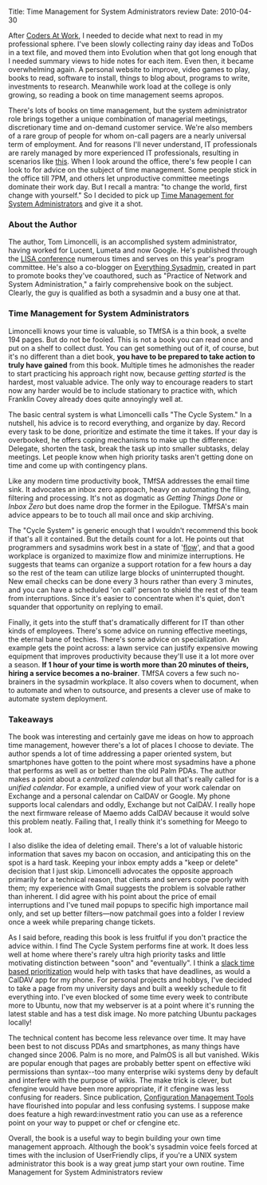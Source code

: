 Title: Time Management for System Administrators review
Date: 2010-04-30

After [Coders At Work][1], I needed to decide what next to read in my
professional sphere. I've been slowly collecting rainy day ideas and ToDos in
a text file, and moved them into Evolution when that got long enough that I
needed summary views to hide notes for each item. Even then, it became
overwhelming again. A personal website to improve, video games to play, books
to read, software to install, things to blog about, programs to write,
investments to research. Meanwhile work load at the college is only growing,
so reading a book on time management seems apropos.

There's lots of books on time management, but the system administrator role
brings together a unique combination of managerial meetings, discretionary
time and on-demand customer service. We're also members of a rare group of
people for whom on-call pagers are a nearly universal term of employment. And
for reasons I'll never understand, IT professionals are rarely managed by more
experienced IT professionals, resulting in scenarios like [this][2]. When I
look around the office, there's few people I can look to for advice on the
subject of time management. Some people stick in the office till 7PM, and
others let unproductive committee meetings dominate their work day. But I
recall a mantra: "to change the world, first change with yourself." So I
decided to pick up [Time Management for System Administrators][3] and
give it a shot.

### About the Author

The author, Tom Limoncelli, is an accomplished system administrator, having
worked for Lucent, Lumeta and now Google. He's published through the [LISA
conference][5] numerous times and serves on this year's program committee.
He's also a co-blogger on [Everything Sysadmin][6], created in part to promote
books they've coauthored, such as "Practice of Network and System
Administration," a fairly comprehensive book on the subject. Clearly, the guy
is qualified as both a sysadmin and a busy one at that.

### Time Management for System Administrators

Limoncelli knows your time is valuable, so TMfSA is a thin book, a svelte 194
pages. But do not be fooled. This is not a book you can read once and put on a
shelf to collect dust. You can get something out of it, of course, but it's no
different than a diet book, **you have to be prepared to take action to truly
have gained** from this book. Multiple times he admonishes the reader to start
practicing his approach right now, because _getting started_ is the hardest,
most valuable advice. The only way to encourage readers to start now any
harder would be to include stationary to practice with, which Franklin Covey
already does quite annoyingly well at.

The basic central system is what Limoncelli calls "The Cycle System." In a
nutshell, his advice is to record everything, and organize by day. Record
every task to be done, prioritize and estimate the time it takes. If your day
is overbooked, he offers coping mechanisms to make up the difference:
Delegate, shorten the task, break the task up into smaller subtasks, delay
meetings. Let people know when high priority tasks aren't getting done on time
and come up with contingency plans.

Like any modern time productivity book, TMfSA addresses the email time sink.
It advocates an inbox zero approach, heavy on automating the filing, filtering
and processing. It's not as dogmatic as _Getting Things Done_ or _Inbox Zero_
but does name drop the former in the Epilogue. TMfSA's main advice appears to
be to touch all mail once and skip archiving.

The "Cycle System" is generic enough that I wouldn't recommend this book if
that's all it contained. But the details count for a lot. He points out that
programmers and sysadmins work best in a state of '[flow][7]', and that a good
workplace is organized to maximize flow and minimize interruptions. He
suggests that teams can organize a support rotation for a few hours a day so
the rest of the team can utilize large blocks of uninterrupted thought. New
email checks can be done every 3 hours rather than every 3 minutes, and you
can have a scheduled 'on call' person to shield the rest of the team from
interruptions. Since it's easier to concentrate when it's quiet, don't
squander that opportunity on replying to email.

Finally, it gets into the stuff that's dramatically different for IT than
other kinds of employees. There's some advice on running effective meetings,
the eternal bane of techies. There's some advice on specialization. An example
gets the point across: a lawn service can justify expensive mowing equipment
that improves productivity because they'll use it a lot more over a season.
**If 1 hour of your time is worth more than 20 minutes of theirs, hiring a
service becomes a no-brainer**. TMfSA covers a few such no-brainers in the
sysadmin workplace. It also covers when to document, when to automate and when
to outsource, and presents a clever use of make to automate system deployment.

### Takeaways

The book was interesting and certainly gave me ideas on how to approach time
management, however there's a lot of places I choose to deviate. The author
spends a lot of time addressing a paper oriented system, but smartphones have
gotten to the point where most sysadmins have a phone that performs as well as
or better than the old Palm PDAs. The author makes a point about a
_centralized calendar_ but all that's really called for is a _unified
calendar_. For example, a unified view of your work calendar on Exchange and a
personal calendar on CalDAV or Google. My phone supports local calendars
and oddly, Exchange but not CalDAV. I really hope the next firmware release of
Maemo adds CalDAV because it would solve this problem neatly. Failing that, I
really think it's something for Meego to look at.

I also dislike the idea of deleting email. There's a lot of valuable historic
information that saves my bacon on occasion, and anticipating this on the spot
is a hard task. Keeping your inbox empty adds a "keep or delete" decision that
I just skip. Limoncelli advocates the opposite approach primarily for a
technical reason, that clients and servers cope poorly with them; my
experience with Gmail suggests the problem is solvable rather than inherent. I
did agree with his point about the price of email interruptions and I've tuned
mail popups to specific high importance mail only, and set up better
filters—now patchmail goes into a folder I review once a week while preparing
change tickets.

As I said before, reading this book is less fruitful if you don't practice the
advice within. I find The Cycle System performs fine at work. It does less
well at home where there's rarely ultra high priority tasks and little
motivating distinction between "soon" and "eventually". I think a [slack time
based prioritization][9] would help with tasks that have deadlines, as would a
CalDAV app for my phone. For personal projects and hobbys, I've decided to
take a page from my university days and built a weekly schedule to fit
everything into. I've even blocked of some time every week to contribute more
to Ubuntu, now that my webserver is at a point where it's running the latest
stable and has a test disk image. No more patching Ubuntu packages locally!

The technical content has become less relevance over time. It may have been
best to not discuss PDAs and smartphones, as many things have changed since
2006. Palm is no more, and PalmOS is all but vanished. Wikis are popular
enough that pages are probably better spent on effective wiki permissions than
syntax--too many enterprise wiki systems deny by default and interfere with
the purpose of wikis. The make trick is clever, but cfengine would have been
more appropriate, if it cfengine was less confusing for readers. Since
publication, [Configuration Management Tools][10] have flourished into popular
and less confusing systems. I suppose make does feature a high
reward:investment ratio you can use as a reference point on your way to puppet
or chef or cfengine etc.

Overall, the book is a useful way to begin building your own time management
approach. Although the book's sysadmin voice feels forced at times with the
inclusion of UserFriendly clips, if you're a UNIX system administrator this
book is a way great jump start your own routine. Time Management for System
Administrators review

   [1]: //pwnguin.net/coders-at-work-book-review.html

   [2]: http://ask.metafilter.com/151380/Youre-harshing-my-flow-manager

   [3]: http://amzn.to/2eiqo3H

   [5]: http://en.wikipedia.org/wiki/Large_Installation_System_Administration_Conference

   [6]: http://everythingsysadmin.com

   [7]: http://en.wikipedia.org/wiki/Flow_%28psychology%29

   [9]: http://en.wikipedia.org/wiki/Least_slack_time_scheduling

   [10]: http://en.wikipedia.org/wiki/Comparison_of_open_source_configuration_management_software

